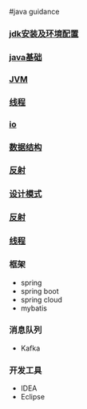 #java guidance

### [jdk安装及环境配置](./jdkInstall/README.md)
### [java基础](./basic/README.md)
### [JVM](./JVM/README.md)
### [线程](./thread/README.md)
### [io](./io/README.md)
### [数据结构](./dataStructure/README.md)
### [反射](./reflect/README.md)
### [设计模式](./designPattern/README.md)
### [反射](./reflect/README.md)
### [线程](./thread/README.md)
### 框架
 * spring
 * spring boot
 * spring cloud
 * mybatis
### 消息队列
* Kafka

### 开发工具
* IDEA
* Eclipse


